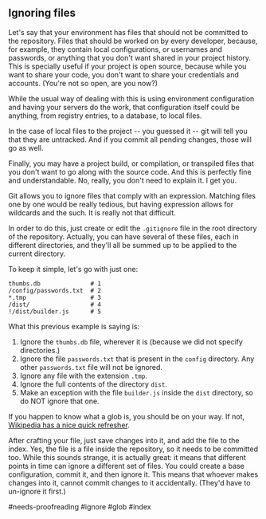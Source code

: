 ## Ignoring files

Let's say that your environment has files that should not be committed to the repository. Files that should be worked on by every developer, because, for example, they contain local configurations, or usernames and passwords, or anything that you don't want shared in your project history. This is specially useful if your project is open source, because while you want to share your code, you don't want to share your credentials and accounts. (You're not so open, are you now?)

While the usual way of dealing with this is using environment configuration and having your servers do the work, that configuration itself could be anything, from registry entries, to a database, to local files.

In the case of local files to the project -- you guessed it -- git will tell you that they are untracked. And if you commit all pending changes, those will go as well.

Finally, you may have a project build, or compilation, or transpiled files that you don't want to go along with the source code. And this is perfectly fine and understandable. No, really, you don't need to explain it. I get you.

Git allows you to ignore files that comply with an expression. Matching files one by one would be really tedious, but having expression allows for wildcards and the such. It is really not that difficult.

In order to do this, just create or edit the `.gitignore` file in the root directory of the repository. Actually, you can have several of these files, each in different directories, and they'll all be summed up to be applied to the current directory.

To keep it simple, let's go with just one:

```text
thumbs.db              # 1
/config/passwords.txt  # 2
*.tmp                  # 3
/dist/                 # 4
!/dist/builder.js      # 5
```

What this previous example is saying is:

1. Ignore the `thumbs.db` file, wherever it is (because we did not specify directories.)
2. Ignore the file `passwords.txt` that is present in the `config` directory. Any other `passwords.txt` file will not be ignored.
3. Ignore any file with the extension `.tmp`.
4. Ignore the full contents of the directory `dist`.
5. Make an exception with the file `builder.js` inside the `dist` directory, so do NOT ignore that one.

If you happen to know what a glob is, you should be on your way. If not, [Wikipedia has a nice quick refresher](https://en.wikipedia.org/wiki/Glob_(programming)).

After crafting your file, just save changes into it, and add the file to the index. Yes, the file is a file inside the repository, so it needs to be committed too. While this sounds strange, it is actually great: it means that different points in time can ignore a different set of files. You could create a base configuration, commit it, and then ignore it. This means that whoever makes changes into it, cannot commit changes to it accidentally. (They'd have to un-ignore it first.)

#needs-proofreading #ignore #glob #index